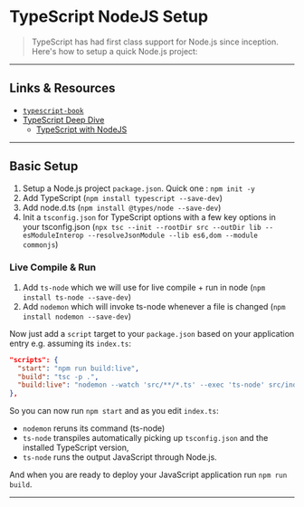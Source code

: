 # TypeScript NodeJS Setup

> TypeScript has had first class support for Node.js since inception. Here's how to setup a quick Node.js project:

---

## Links & Resources

- [`typescript-book`](https://github.com/basarat/typescript-book)
- [TypeScript Deep Dive](https://basarat.gitbooks.io/typescript/)
  - [TypeScript with NodeJS](https://basarat.gitbooks.io/typescript/content/docs/quick/nodejs.html)

---

## Basic Setup

1. Setup a Node.js project `package.json`. Quick one : `npm init -y`
2. Add TypeScript (`npm install typescript --save-dev`)
3. Add node.d.ts (`npm install @types/node --save-dev`)
4. Init a `tsconfig.json` for TypeScript options with a few key options in your tsconfig.json (`npx tsc --init --rootDir src --outDir lib --esModuleInterop --resolveJsonModule --lib es6,dom --module commonjs`)

### Live Compile & Run

1. Add `ts-node` which we will use for live compile + run in node (`npm install ts-node --save-dev`)
2. Add `nodemon` which will invoke ts-node whenever a file is changed (`npm install nodemon --save-dev`)

Now just add a `script` target to your `package.json` based on your application entry e.g. assuming its `index.ts`:

```json
"scripts": {
  "start": "npm run build:live",
  "build": "tsc -p .",
  "build:live": "nodemon --watch 'src/**/*.ts' --exec 'ts-node' src/index.ts"
},
```

So you can now run `npm start` and as you edit `index.ts`:

- `nodemon` reruns its command (ts-node)
- `ts-node` transpiles automatically picking up `tsconfig.json` and the installed TypeScript version,
- `ts-node` runs the output JavaScript through Node.js.

And when you are ready to deploy your JavaScript application run `npm run build`.

---
